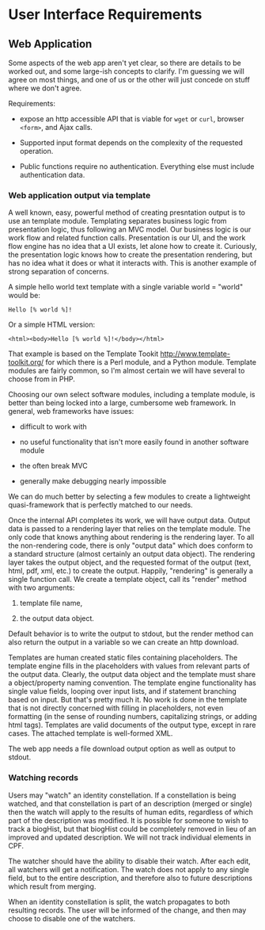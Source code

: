 # User Interface Requirements

## Web Application

Some aspects of the web app aren't yet clear, so there are details to be worked out, and some large-ish
concepts to clarify. I'm guessing we will agree on most things, and one of us or the other will just concede
on stuff where we don't agree.

Requirements:

- expose an http accessible API that is viable for `wget` or `curl`, browser `<form>`, and Ajax calls.

- Supported input format depends on the complexity of the requested operation.

- Public functions require no authentication. Everything else must include authentication data.


### Web application output via template

A well known, easy, powerful method of creating presntation output is to use an template module. Templating
separates business logic from presentation logic, thus following an MVC model. Our business logic is our work
flow and related function calls. Presentation is our UI, and the work flow engine has no idea that a UI exists,
let alone how to create it. Curiously, the presentation logic knows how to create the presentation rendering,
but has no idea what it does or what it interacts with. This is another example of strong separation of
concerns.

A simple hello world text template with a single variable world = "world" would be:

```
Hello [% world %]!
```

Or a simple HTML version:

```
<html><body>Hello [% world %]!</body></html>
```

That example is based on the Template Tookit http://www.template-toolkit.org/ for which there is a Perl
module, and a Python module. Template modules are fairly common, so I'm almost certain we will have several to
choose from in PHP.

Choosing our own select software modules, including a template module, is better than being locked into a
large, cumbersome web framework. In general, web frameworks have issues:

- difficult to work with

- no useful functionality that isn't more easily found in another software module

- the often break MVC

- generally make debugging nearly impossible

We can do much better by selecting a few modules to create a lightweight quasi-framework that is perfectly matched to our
needs.

Once the internal API completes its work, we will have output data. Output data is passed to a rendering
layer that relies on the template module. The only code that knows anything about rendering is the rendering
layer. To all the non-rendering code, there is only "output data" which does conform to a standard structure
(almost certainly an output data object). The rendering layer takes the output object, and the requested format
of the output (text, html, pdf, xml, etc.) to create the output. Happily, "rendering" is generally a single
function call. We create a template object, call its "render" method with two arguments:

1. template file name,

2. the output data object.

Default behavior is to write the output to stdout, but the render method can also
return the output in a variable so we can create an http download.

Templates are human created static files containing placeholders. The template engine fills in the placeholders with
values from relevant parts of the output data. Clearly, the output data object and the template must share a
object/property naming convention. The template engine functionality has single value fields, looping over
input lists, and if statement branching based on input. But that's pretty much it. No work is done in the
template that is not directly concerned with filling in placeholders, not even formatting (in the sense of
rounding numbers, capitalizing strings, or adding html tags). Templates are valid documents of the output
type, except in rare cases. The attached template is well-formed XML.

The web app needs a file download output option as well as output to stdout.

### Watching records

Users may "watch" an identity constellation. If a constellation is being watched, and that constellation is part of an description (merged or
single) then the watch will apply to the results of human edits, regardless of which part of the description
was modified. It is possible for someone to wish to track a biogHist, but that biogHist could be completely
removed in lieu of an improved and updated description. We will not track individual elements in CPF.

The watcher should have the ability to disable their watch. After each edit, all
watchers will get a notification. The watch does not apply to any single field, but to the entire description, and therefore also to future descriptions which result from merging.

When an identity constellation is split, the watch propagates to both resulting records.  The user will be informed of the change, and then may choose to disable one of the watchers.
